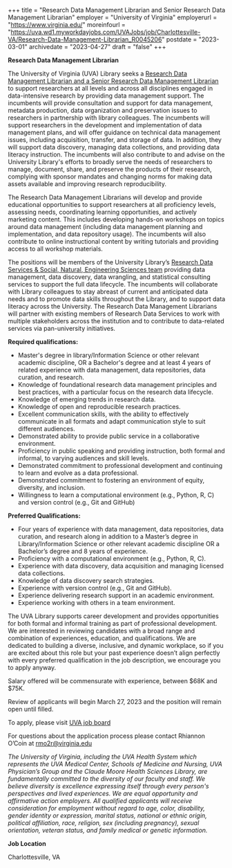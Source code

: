 +++
title = "Research Data Management Librarian and Senior Research Data Management Librarian"
employer = "University of Virginia"
employerurl = "https://www.virginia.edu/"
moreinfourl = "https://uva.wd1.myworkdayjobs.com/UVAJobs/job/Charlottesville-VA/Research-Data-Management-Librarian_R0045206"
postdate = "2023-03-01"
archivedate = "2023-04-27"
draft = "false"
+++

**Research Data Management Librarian**

The University of Virginia (UVA) Library seeks a [Research Data Management Librarian and a Senior Research Data Management Librarian](https://uva.wd1.myworkdayjobs.com/UVAJobs/job/Charlottesville-VA/Research-Data-Management-Librarian_R0045206) to support researchers at all levels and across all disciplines engaged in data-intensive research by providing data management support. The incumbents will provide consultation and support for data management, metadata production, data organization and preservation issues to researchers in partnership with library colleagues. The incumbents will support researchers in the development and implementation of data management plans, and will offer guidance on technical data management issues, including acquisition, transfer, and storage of data. In addition, they will support data discovery, managing data collections, and providing data literacy instruction. The incumbents will also contribute to and advise on the University Library's efforts to broadly serve the needs of researchers to manage, document, share, and preserve the products of their research, complying with sponsor mandates and changing norms for making data assets available and improving research reproducibility. 

The Research Data Management Librarians will develop and provide educational opportunities to support researchers at all proficiency levels, assessing needs, coordinating learning opportunities, and actively marketing content. This includes developing hands-on workshops on topics around data management (including data management planning and implementation, and data repository usage). The incumbents will also contribute to online instructional content by writing tutorials and providing access to all workshop materials.  

The positions will be members of the University Library’s [Research Data Services & Social, Natural, Engineering Sciences team](https://data.library.virginia.edu/) providing data management, data discovery, data wrangling, and statistical consulting services to support the full data lifecycle. The incumbents will collaborate with Library colleagues to stay abreast of current and anticipated data needs and to promote data skills throughout the Library, and to support data literacy across the University. The Research Data Management Librarians will partner with existing members of Research Data Services to work with multiple stakeholders across the institution and to contribute to data-related services via pan-university initiatives. 

**Required qualifications:** 

- Master's degree in library/Information Science or other relevant academic discipline, OR a Bachelor's degree and at least 4 years of related experience with data management, data repositories, data curation, and research. 
- Knowledge of foundational research data management principles and best practices, with a particular focus on the research data lifecycle. 
- Knowledge of emerging trends in research data. 
- Knowledge of open and reproducible research practices.  
- Excellent communication skills, with the ability to effectively communicate in all formats and adapt communication style to suit different audiences.   
- Demonstrated ability to provide public service in a collaborative environment.  
- Proficiency in public speaking and providing instruction, both formal and informal, to varying audiences and skill levels. 
- Demonstrated commitment to professional development and continuing to learn and evolve as a data professional.  
- Demonstrated commitment to fostering an environment of equity, diversity, and inclusion. 
- Willingness to learn a computational environment (e.g., Python, R, C) and version control (e.g., Git and GitHub) 

**Preferred Qualifications:**

- Four years of experience with data management, data repositories, data curation, and research along in addition to a Master’s degree in Library/Information Science or other relevant academic discipline OR a Bachelor’s degree and 8 years of experience. 
- Proficiency with a computational environment (e.g., Python, R, C).  
- Experience with data discovery, data acquisition and managing licensed data collections. 
- Knowledge of data discovery search strategies. 
- Experience with version control (e.g., Git and GitHub). 
- Experience delivering research support in an academic environment. 
- Experience working with others in a team environment. 

The UVA Library supports career development and provides opportunities for both formal and informal training as part of professional development. We are interested in reviewing candidates with a broad range and combination of experiences, education, and qualifications. We are dedicated to building a diverse, inclusive, and dynamic workplace, so if you are excited about this role but your past experience doesn’t align perfectly with every preferred qualification in the job description, we encourage you to apply anyway. 

Salary offered will be commensurate with experience, between $68K and $75K. 

Review of applicants will begin March 27, 2023 and the position will remain open until filled. 

To apply, please visit [UVA job board](https://uva.wd1.myworkdayjobs.com/UVAJobs/job/Charlottesville-VA/Research-Data-Management-Librarian_R0045206)

For questions about the application process please contact Rhiannon O’Coin at rmo2r@virginia.edu

*The University of Virginia, including the UVA Health System which represents the UVA Medical Center, Schools of Medicine and Nursing, UVA Physician’s Group and the Claude Moore Health Sciences Library, are fundamentally committed to the diversity of our faculty and staff.  We believe diversity is excellence expressing itself through every person's perspectives and lived experiences.  We are equal opportunity and affirmative action employers. All qualified applicants will receive consideration for employment without regard to age, color, disability, gender identity or expression, marital status, national or ethnic origin, political affiliation, race, religion, sex (including pregnancy), sexual orientation, veteran status, and family medical or genetic information.*

**Job Location**

Charlottesville, VA
